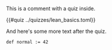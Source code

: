 This is a comment with a quiz inside.

{{#quiz ../quizzes/lean_basics.toml}}

And here's some more text after the quiz.

```lean
def normal := 42
```